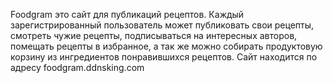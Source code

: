 Foodgram это сайт для публикаций рецептов. Каждый зарегистрированный пользователь может публиковать свои рецепты, смотреть чужие рецепты, подписываться на интересных авторов, помещать рецепты в избранное, а так же можно собирать продуктовую корзину из ингредиентов понравившихся рецептов.
Сайт находится по адресу foodgram.ddnsking.com
